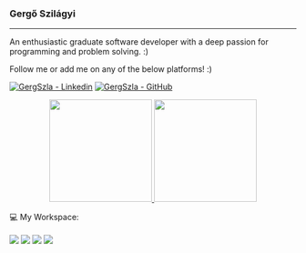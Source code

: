 ### Gergő Szilágyi
________________________________________
An enthusiastic graduate software developer with a deep passion for programming and problem solving. :)
  
Follow me or add me on any of the below platforms! :)

[![GergSzla - Linkedin](https://img.shields.io/badge/LinkedIn-0077B5?style=for-the-badge&logo=linkedin&logoColor=white)](https://www.linkedin.com/in/gergoszla0810/)
[![GergSzla - GitHub](https://img.shields.io/badge/GitHub-100000?style=for-the-badge&logo=github&logoColor=white)](https://github.com/GergSzla)

<p align="center">
  <a href="https://github.com/GergSzla">
    <img height="180em" src="https://github-readme-stats.vercel.app/api?username=GergSzla&count_private=true&show_icons=true&theme=radical&&include_all_commits=true"/>
            <img height="180em" src="https://github-readme-stats-eight-theta.vercel.app/api/top-langs/?username=GergSzla&layout=compact&langs_count=8&theme=radical"/>

  </a>
</p>

💻 My Workspace: 
<br /><br />
![](https://img.shields.io/badge/Windows-0078D6?style=for-the-badge&logo=windows&logoColor=white)
![](https://img.shields.io/badge/Intel-Core_i5%208400_8th%20gen-0071C5?style=for-the-badge&logo=intel&logoColor=white)
![](https://camo.githubusercontent.com/c65b6027e093f1170019309c575123328cd6824d11aa154464aea649f4f71d6c/68747470733a2f2f696d672e736869656c64732e696f2f62616467652f52414d2d313647422d2532333030373143352e7376673f267374796c653d666f722d7468652d6261646765266c6f676f436f6c6f723d7768697465)
![](https://img.shields.io/badge/NVIDIA-GTX%201080%20ti-76B900?style=for-the-badge&logo=nvidia&logoColor=white)

